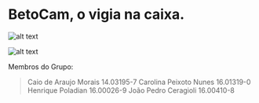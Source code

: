 # BetoCam, o vigia na caixa.

![alt text](https://github.com/kikepola/face_rec_rasp/blob/master/image.jpg)

![alt text](https://raw.githubusercontent.com/kikepola/face_rec_rasp/master/site.png)



Membros do Grupo: 

> Caio de Araujo Morais				14.03195-7
> Carolina Peixoto Nunes			16.01319-0
> Henrique Poladian				16.00026-9
> João Pedro Ceragioli				16.00410-8
